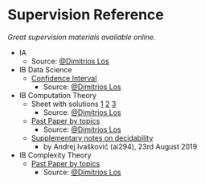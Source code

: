 # Supervision Reference

*Great supervision materials available online.*

- IA
  - Source: [@Dimitrios Los](https://dimitrioslos.com/supervisions/)
- IB Data Science
  - [Confidence Interval](./Ref/IBDataSci/Confidence%20intervals.pdf)
    - Source: [@Dimitrios Los](https://dimitrioslos.com/supervisions/)
- IB Computation Theory
  - Sheet with solutions [1](./Ref/IBCompTheory/exer_sols_1.pdf) [2](./Ref/IBCompTheory/exer_sols_2.pdf) [3](./Ref/IBCompTheory/exer_sols_3.pdf)
    - Source: [@Dimitrios Los](https://dimitrioslos.com/supervisions/)
  - [Past Paper by topics](./Ref/IBCompTheory/Past%20Paper%20by%20Topics.pdf)
    - Source: [@Dimitrios Los](https://dimitrioslos.com/supervisions/)
  - [Supplementary notes on decidability](./Ref/IBCompTheory/Notes-Decidability.pdf)
    - by Andrej Ivašković (ai294), 23rd August 2019
- IB Complexity Theory
  - [Past Paper by topics](./Ref/IBComplexityTheory/Past%20Paper%20by%20Topics.pdf)
    - Source: [@Dimitrios Los](https://dimitrioslos.com/sups/)
  
